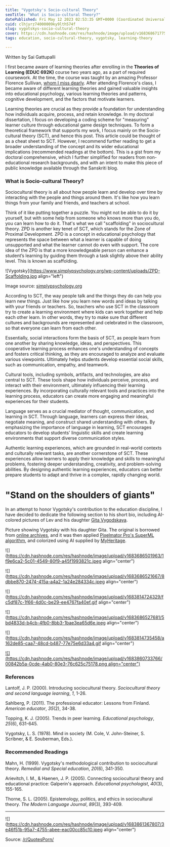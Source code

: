 ```yaml
---
title: "Vygotsky's Socio-cultural Theory"
seoTitle: "What is Socio-cultural Theory?"
datePublished: Fri May 12 2023 02:53:35 GMT+0000 (Coordinated Universal Time)
cuid: clhjyrz74000009ky9lth574f
slug: vygotskys-socio-cultural-theory
cover: https://cdn.hashnode.com/res/hashnode/image/upload/v1683686717750/7e19e047-7a2a-45ea-bd1e-97aedae1a276.jpeg
tags: education, socio-cultural-theory, vygotsky, learning-theory

---
```


Written by Sai Gattupalli

I first became aware of learning theories after enrolling in the **Theories of Learning (EDUC 692K)** course two years ago, as a part of required coursework. At the time, the course was taught by an amazing Professor Florence Sullivan, [whom I miss dearly](https://www.umass.edu/news/article/memoriam-florence-sullivan). After attending Florence's class, I became aware of different learning theories and gained valuable insights into educational psychology, various learning theories and patterns, cognitive development, and the factors that motivate learners.

Learning theories are crucial as they provide a foundation for understanding how individuals acquire, process, and retain knowledge. In my doctoral dissertation, I focus on developing a coding scheme for "measuring" learner culture through educational game design techniques. To form a theoretical framework that supports my work, I focus mainly on the Socio-cultural theory (SCT), and hence this post. This article could be thought of as a cheat sheet to SCT. However, I recommend further reading to get a broader understanding of the concept and its wider educational implications (recommended readings at the bottom). This is a gist from my doctoral comprehensive, which I further simplified for readers from non-educational research backgrounds, and with an intent to make this piece of public knowledge available through the Sanskriti blog.

### What is Socio-cultural Theory?

Sociocultural theory is all about how people learn and develop over time by interacting with the people and things around them. It's like how you learn things from your family and friends, and teachers at school.

Think of it like putting together a puzzle. You might not be able to do it by yourself, but with some help from someone who knows more than you do, you can learn how to do it. That's what we call "scaffolding" in sociocultural theory. ZPD is another key tenet of SCT, which stands for the Zone of Proximal Development. ZPD is a concept in educational psychology that represents the space between what a learner is capable of doing unsupported and what the learner cannot do even with support. The core idea of the ZPD is that a more knowledgeable person can enhance a student’s learning by guiding them through a task slightly above their ability level. This is known as scaffolding.

![Vygotsky](https://www.simplypsychology.org/wp-content/uploads/ZPD-Scaffolding.jpg align="left")

Image source: [simplypsychology.org](https://www.simplypsychology.org/vygotsky.html)

According to SCT, the way people talk and the things they do can help you learn new things. Just like how you learn new words and ideas by talking with your friends or teachers. So, teachers who use SCT in the classroom try to create a learning environment where kids can work together and help each other learn. In other words, they try to make sure that different cultures and backgrounds are represented and celebrated in the classroom, so that everyone can learn from each other.

Essentially, social interactions form the basis of SCT, as people learn from one another by sharing knowledge, ideas, and perspectives. This cooperative learning process enhances one's understanding of concepts and fosters critical thinking, as they are encouraged to analyze and evaluate various viewpoints. Ultimately helps students develop essential social skills, such as communication, empathy, and teamwork.

Cultural tools, including symbols, artifacts, and technologies, are also central to SCT. These tools shape how individuals perceive, process, and interact with their environment, ultimately influencing their learning experiences. By incorporating culturally relevant tools and practices into the learning process, educators can create more engaging and meaningful experiences for their students.

Language serves as a crucial mediator of thought, communication, and learning in SCT. Through language, learners can express their ideas, negotiate meaning, and construct shared understanding with others. By emphasizing the importance of language in learning, SCT encourages educators to develop students' linguistic skills and create learning environments that support diverse communication styles.

Authentic learning experiences, which are grounded in real-world contexts and culturally relevant tasks, are another cornerstone of SCT. These experiences allow learners to apply their knowledge and skills to meaningful problems, fostering deeper understanding, creativity, and problem-solving abilities. By designing authentic learning experiences, educators can better prepare students to adapt and thrive in a complex, rapidly changing world.

# "Stand on the shoulders of giants"

In an attempt to honor Vygotsky's contribution to the education discipline, I have decided to dedicate the following section to his short bio, including AI-colored pictures of Lev and his daughter [Gita Vygodskaya](https://charlesfernyhoughcom.wordpress.com/2010/07/19/gita-vygodskaya/).

Picture showing Vygotsky with his daughter Gita. The original is borrowed from [online archives](https://www.marxists.org/archive/vygotsky/images/index.htm), and it was then applied [Pixelmator Pro's SuperML algorithm](https://www.pixelmator.com/blog/2021/09/29/ml-super-resolution-gets-an-update/), and colorized using AI supplied by [MyHeritage](https://www.myheritage.com/).

![](https://cdn.hashnode.com/res/hashnode/image/upload/v1683686501963/1f9e6ca2-5c01-4549-80f9-a45f1993821c.jpeg align="center")

![](https://cdn.hashnode.com/res/hashnode/image/upload/v1683686521667/8dbbe870-2474-415a-a4a2-1a24e284334c.jpeg align="center")

![](https://cdn.hashnode.com/res/hashnode/image/upload/v1683814724329/fc5df87c-1f66-4d0c-be29-ee4767fa40ef.gif align="center")

![](https://cdn.hashnode.com/res/hashnode/image/upload/v1683686527681/5bd4833d-b4cb-4fb0-8bb3-1bae3ea65d6e.jpeg align="center")

![](https://cdn.hashnode.com/res/hashnode/image/upload/v1683814735458/a162de85-caa7-48cd-b487-77e75e6d33a4.gif align="center")

[![](https://cdn.hashnode.com/res/hashnode/image/upload/v1683860733766/00842b5a-0cde-4ab0-80e3-76c625c75178.png align="center")](https://twitter.com/gsat/status/1656126212358524930)

### References

Lantolf, J. P. (2000). Introducing sociocultural theory. *Sociocultural theory and second language learning*, *1*, 1-26.

Sahlberg, P. (2011). The professional educator: Lessons from Finland. *American educator*, *35*(2), 34-38.

Topping, K. J. (2005). Trends in peer learning. *Educational psychology*, *25*(6), 631-645.

Vygotsky, L. S. (1978). Mind in society (M. Cole, V. John-Steiner, S. Scribner, & E. Souberman, Eds.).

### Recommended Readings

Mahn, H. (1999). Vygotsky's methodological contribution to sociocultural theory. *Remedial and Special education*, *20*(6), 341-350.

Arievitch, I. M., & Haenen, J. P. (2005). Connecting sociocultural theory and educational practice: Galperin's approach. *Educational psychologist*, *40*(3), 155-165.

Thorne, S. L. (2005). Epistemology, politics, and ethics in sociocultural theory. *The Modern Language Journal*, *89*(3), 393-409.

---

![](https://cdn.hashnode.com/res/hashnode/image/upload/v1683861367807/3e46f51b-95a7-4755-abee-eac00cc85c10.jpeg align="center")

Source: [/r/QuotesPorn/](https://www.reddit.com/r/QuotesPorn/comments/139s5j2/learn_the_rules_like_a_pro_so_you_can_break_them/)